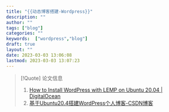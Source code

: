 ```yaml
---
title: "{{动态博客搭建-Wordpress}}"
description: ""
author: ""
tags: ["blog"]
categories: ""
keywords:  ["wordpress","blog"]
draft: true
layout: ""
date: 2023-03-03 13:06:08
lastmod: 2023-03-03 13:07:23
---
```





> [!Quote] 论文信息
>1. [How to Install WordPress with LEMP on Ubuntu 20.04 | DigitalOcean](https://www.digitalocean.com/community/tutorials/how-to-install-wordpress-with-lemp-on-ubuntu-20-04)
>2. [基于Ubuntu20.4搭建WordPress个人博客-CSDN博客](https://blog.csdn.net/TM2022/article/details/124386462)



